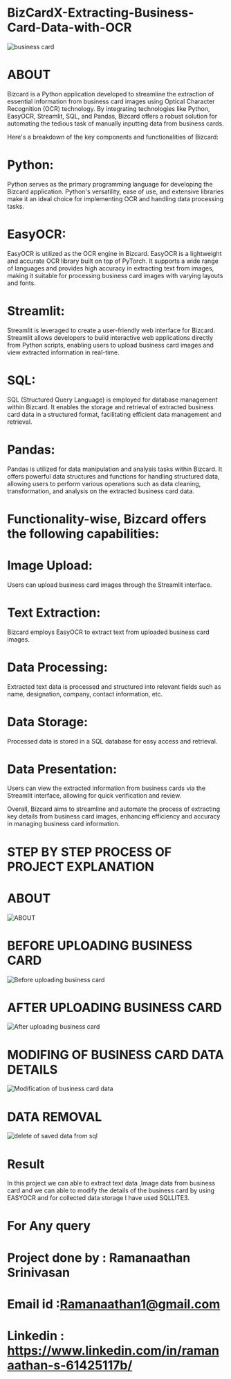 # BizCardX-Extracting-Business-Card-Data-with-OCR
![business card](https://github.com/Ramanaathan2000/BizCardX-Extracting-Business-Card-Data-with-OCR/assets/113617103/062a0c1f-5c6a-4d21-bcdc-fc90e546470f)

# ABOUT
Bizcard is a Python application developed to streamline the extraction of essential information from business card images using Optical Character Recognition (OCR) technology. By integrating technologies like Python, EasyOCR, Streamlit, SQL, and Pandas, Bizcard offers a robust solution for automating the tedious task of manually inputting data from business cards.

Here's a breakdown of the key components and functionalities of Bizcard:

# Python:
Python serves as the primary programming language for developing the Bizcard application. Python's versatility, ease of use, and extensive libraries make it an ideal choice for implementing OCR and handling data processing tasks.

# EasyOCR:
EasyOCR is utilized as the OCR engine in Bizcard. EasyOCR is a lightweight and accurate OCR library built on top of PyTorch. It supports a wide range of languages and provides high accuracy in extracting text from images, making it suitable for processing business card images with varying layouts and fonts.

# Streamlit:
Streamlit is leveraged to create a user-friendly web interface for Bizcard. Streamlit allows developers to build interactive web applications directly from Python scripts, enabling users to upload business card images and view extracted information in real-time.

# SQL: 
SQL (Structured Query Language) is employed for database management within Bizcard. It enables the storage and retrieval of extracted business card data in a structured format, facilitating efficient data management and retrieval.

# Pandas:
Pandas is utilized for data manipulation and analysis tasks within Bizcard. It offers powerful data structures and functions for handling structured data, allowing users to perform various operations such as data cleaning, transformation, and analysis on the extracted business card data.

# Functionality-wise, Bizcard offers the following capabilities:

# Image Upload:
Users can upload business card images through the Streamlit interface.

# Text Extraction:
Bizcard employs EasyOCR to extract text from uploaded business card images.

# Data Processing:
Extracted text data is processed and structured into relevant fields such as name, designation, company, contact information, etc.

# Data Storage:
Processed data is stored in a SQL database for easy access and retrieval.
   
# Data Presentation: 
Users can view the extracted information from business cards via the Streamlit interface, allowing for quick verification and review.

Overall, Bizcard aims to streamline and automate the process of extracting key details from business card images, enhancing efficiency and accuracy in managing business card information.

# STEP BY STEP PROCESS OF PROJECT EXPLANATION
# ABOUT

![ABOUT ](https://github.com/Ramanaathan2000/BizCardX-Extracting-Business-Card-Data-with-OCR/assets/113617103/65e64440-1f16-42a2-8a38-09b547d44b91)


# BEFORE UPLOADING BUSINESS CARD 

![Before uploading business card](https://github.com/Ramanaathan2000/BizCardX-Extracting-Business-Card-Data-with-OCR/assets/113617103/ec333e75-0ddc-4df7-98d3-97e926960ae3)

# AFTER UPLOADING BUSINESS CARD 

![After uploading business card ](https://github.com/Ramanaathan2000/BizCardX-Extracting-Business-Card-Data-with-OCR/assets/113617103/a76cbe0f-10b3-4a91-9f77-f449ed539f6a)


# MODIFING OF BUSINESS CARD DATA DETAILS


![Modification of business card data](https://github.com/Ramanaathan2000/BizCardX-Extracting-Business-Card-Data-with-OCR/assets/113617103/951e217c-0598-4847-b473-d398d2780aec)

# DATA REMOVAL



![delete of saved data from sql](https://github.com/Ramanaathan2000/BizCardX-Extracting-Business-Card-Data-with-OCR/assets/113617103/ab2c6421-acce-4aba-b853-b52086c4cf72)


# Result
In this project we can able to  extract text data ,Image data from business card and we can able to modify the details of the business card by using EASYOCR and for collected data storage I have used SQLLITE3.

# For Any query
# Project done by : Ramanaathan Srinivasan
# Email id :Ramanaathan1@gmail.com
# Linkedin : https://www.linkedin.com/in/ramanaathan-s-61425117b/



